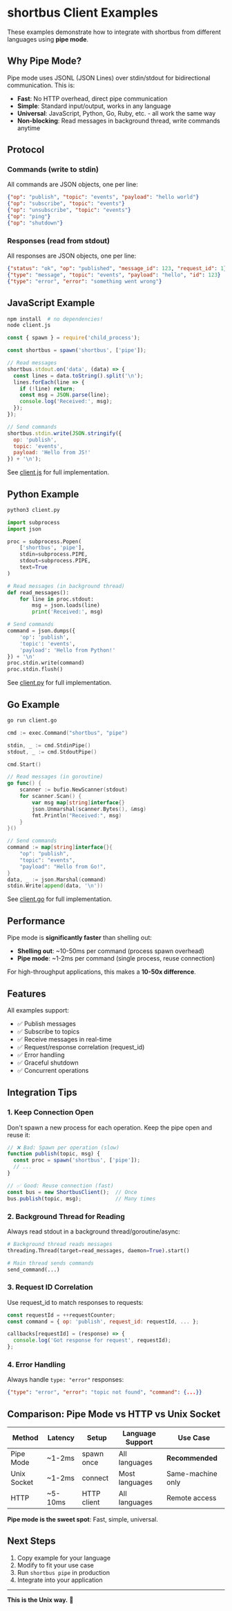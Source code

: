 # shortbus Client Examples

These examples demonstrate how to integrate with shortbus from different languages using **pipe mode**.

## Why Pipe Mode?

Pipe mode uses JSONL (JSON Lines) over stdin/stdout for bidirectional communication. This is:
- **Fast**: No HTTP overhead, direct pipe communication
- **Simple**: Standard input/output, works in any language
- **Universal**: JavaScript, Python, Go, Ruby, etc. - all work the same way
- **Non-blocking**: Read messages in background thread, write commands anytime

## Protocol

### Commands (write to stdin)

All commands are JSON objects, one per line:

```json
{"op": "publish", "topic": "events", "payload": "hello world"}
{"op": "subscribe", "topic": "events"}
{"op": "unsubscribe", "topic": "events"}
{"op": "ping"}
{"op": "shutdown"}
```

### Responses (read from stdout)

All responses are JSON objects, one per line:

```json
{"status": "ok", "op": "published", "message_id": 123, "request_id": 1}
{"type": "message", "topic": "events", "payload": "hello", "id": 123}
{"type": "error", "error": "something went wrong"}
```

## JavaScript Example

```bash
npm install  # no dependencies!
node client.js
```

```javascript
const { spawn } = require('child_process');

const shortbus = spawn('shortbus', ['pipe']);

// Read messages
shortbus.stdout.on('data', (data) => {
  const lines = data.toString().split('\n');
  lines.forEach(line => {
    if (!line) return;
    const msg = JSON.parse(line);
    console.log('Received:', msg);
  });
});

// Send commands
shortbus.stdin.write(JSON.stringify({
  op: 'publish',
  topic: 'events',
  payload: 'Hello from JS!'
}) + '\n');
```

See [client.js](./client.js) for full implementation.

## Python Example

```bash
python3 client.py
```

```python
import subprocess
import json

proc = subprocess.Popen(
    ['shortbus', 'pipe'],
    stdin=subprocess.PIPE,
    stdout=subprocess.PIPE,
    text=True
)

# Read messages (in background thread)
def read_messages():
    for line in proc.stdout:
        msg = json.loads(line)
        print('Received:', msg)

# Send commands
command = json.dumps({
    'op': 'publish',
    'topic': 'events',
    'payload': 'Hello from Python!'
}) + '\n'
proc.stdin.write(command)
proc.stdin.flush()
```

See [client.py](./client.py) for full implementation.

## Go Example

```bash
go run client.go
```

```go
cmd := exec.Command("shortbus", "pipe")

stdin, _ := cmd.StdinPipe()
stdout, _ := cmd.StdoutPipe()

cmd.Start()

// Read messages (in goroutine)
go func() {
    scanner := bufio.NewScanner(stdout)
    for scanner.Scan() {
        var msg map[string]interface{}
        json.Unmarshal(scanner.Bytes(), &msg)
        fmt.Println("Received:", msg)
    }
}()

// Send commands
command := map[string]interface{}{
    "op": "publish",
    "topic": "events",
    "payload": "Hello from Go!",
}
data, _ := json.Marshal(command)
stdin.Write(append(data, '\n'))
```

See [client.go](./client.go) for full implementation.

## Performance

Pipe mode is **significantly faster** than shelling out:

- **Shelling out**: ~10-50ms per command (process spawn overhead)
- **Pipe mode**: ~1-2ms per command (single process, reuse connection)

For high-throughput applications, this makes a **10-50x difference**.

## Features

All examples support:
- ✅ Publish messages
- ✅ Subscribe to topics
- ✅ Receive messages in real-time
- ✅ Request/response correlation (request_id)
- ✅ Error handling
- ✅ Graceful shutdown
- ✅ Concurrent operations

## Integration Tips

### 1. Keep Connection Open

Don't spawn a new process for each operation. Keep the pipe open and reuse it:

```javascript
// ❌ Bad: Spawn per operation (slow)
function publish(topic, msg) {
  const proc = spawn('shortbus', ['pipe']);
  // ...
}

// ✅ Good: Reuse connection (fast)
const bus = new ShortbusClient();  // Once
bus.publish(topic, msg);           // Many times
```

### 2. Background Thread for Reading

Always read stdout in a background thread/goroutine/async:

```python
# Background thread reads messages
threading.Thread(target=read_messages, daemon=True).start()

# Main thread sends commands
send_command(...)
```

### 3. Request ID Correlation

Use request_id to match responses to requests:

```javascript
const requestId = ++requestCounter;
const command = { op: 'publish', request_id: requestId, ... };

callbacks[requestId] = (response) => {
  console.log('Got response for request', requestId);
};
```

### 4. Error Handling

Always handle `type: "error"` responses:

```json
{"type": "error", "error": "topic not found", "command": {...}}
```

## Comparison: Pipe Mode vs HTTP vs Unix Socket

| Method      | Latency | Setup       | Language Support | Use Case           |
|-------------|---------|-------------|------------------|--------------------|
| Pipe Mode   | ~1-2ms  | spawn once  | All languages    | **Recommended**    |
| Unix Socket | ~1-2ms  | connect     | Most languages   | Same-machine only  |
| HTTP        | ~5-10ms | HTTP client | All languages    | Remote access      |

**Pipe mode is the sweet spot**: Fast, simple, universal.

## Next Steps

1. Copy example for your language
2. Modify to fit your use case
3. Run `shortbus pipe` in production
4. Integrate into your application

---

**This is the Unix way.** 🚀
